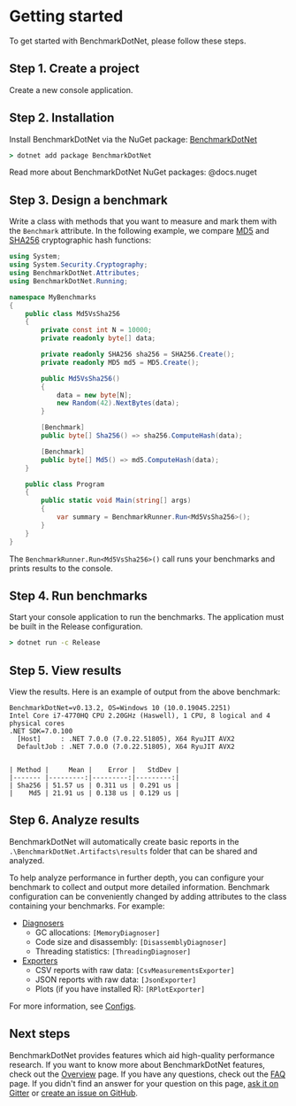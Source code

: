 # Getting started
To get started with BenchmarkDotNet, please follow these steps. 

## Step 1. Create a project
Create a new console application.

## Step 2. Installation
Install BenchmarkDotNet via the NuGet package: [BenchmarkDotNet](https://www.nuget.org/packages/BenchmarkDotNet/)

```cmd
> dotnet add package BenchmarkDotNet
```

Read more about BenchmarkDotNet NuGet packages: @docs.nuget

## Step 3. Design a benchmark
Write a class with methods that you want to measure and mark them with the `Benchmark` attribute. In the following example, we 
compare [MD5](https://en.wikipedia.org/wiki/MD5) and [SHA256](https://en.wikipedia.org/wiki/SHA-2) cryptographic hash functions:

```cs
using System;
using System.Security.Cryptography;
using BenchmarkDotNet.Attributes;
using BenchmarkDotNet.Running;

namespace MyBenchmarks
{
    public class Md5VsSha256
    {
        private const int N = 10000;
        private readonly byte[] data;

        private readonly SHA256 sha256 = SHA256.Create();
        private readonly MD5 md5 = MD5.Create();

        public Md5VsSha256()
        {
            data = new byte[N];
            new Random(42).NextBytes(data);
        }

        [Benchmark]
        public byte[] Sha256() => sha256.ComputeHash(data);

        [Benchmark]
        public byte[] Md5() => md5.ComputeHash(data);
    }

    public class Program
    {
        public static void Main(string[] args)
        {
            var summary = BenchmarkRunner.Run<Md5VsSha256>();
        }
    }
}
```

The `BenchmarkRunner.Run<Md5VsSha256>()` call runs your benchmarks and prints results to the console.

## Step 4. Run benchmarks
Start your console application to run the benchmarks. The application must be built in the Release configuration.

```cmd
> dotnet run -c Release
```

## Step 5. View results
View the results. Here is an example of output from the above benchmark:

```
BenchmarkDotNet=v0.13.2, OS=Windows 10 (10.0.19045.2251)
Intel Core i7-4770HQ CPU 2.20GHz (Haswell), 1 CPU, 8 logical and 4 physical cores
.NET SDK=7.0.100
  [Host]     : .NET 7.0.0 (7.0.22.51805), X64 RyuJIT AVX2
  DefaultJob : .NET 7.0.0 (7.0.22.51805), X64 RyuJIT AVX2


| Method |     Mean |    Error |   StdDev |
|------- |---------:|---------:|---------:|
| Sha256 | 51.57 us | 0.311 us | 0.291 us |
|    Md5 | 21.91 us | 0.138 us | 0.129 us |
```

## Step 6. Analyze results
BenchmarkDotNet will automatically create basic reports in the `.\BenchmarkDotNet.Artifacts\results` folder that can be shared and analyzed. 

To help analyze performance in further depth, you can configure your benchmark to collect and output more detailed information. Benchmark configuration can be conveniently changed by adding attributes to the class containing your benchmarks. For example:

* [Diagnosers](../configs/diagnosers.md)
  * GC allocations: `[MemoryDiagnoser]`
  * Code size and disassembly: `[DisassemblyDiagnoser]`
  * Threading statistics: `[ThreadingDiagnoser]`
* [Exporters](../configs/exporters.md)
  * CSV reports with raw data: `[CsvMeasurementsExporter]`
  * JSON reports with raw data: `[JsonExporter]`
  * Plots (if you have installed R): `[RPlotExporter]`

For more information, see [Configs](../configs/configs.md).

## Next steps
BenchmarkDotNet provides features which aid high-quality performance research.
If you want to know more about BenchmarkDotNet features, check out the [Overview](../overview.md) page.
If you have any questions, check out the [FAQ](../faq.md) page.
If you didn't find an answer for your question on this page, [ask it on Gitter](https://gitter.im/dotnet/BenchmarkDotNet) or [create an issue on GitHub](https://github.com/dotnet/BenchmarkDotNet/issues).
